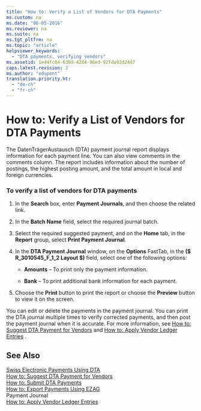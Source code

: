 ```yaml
---
title: "How to: Verify a List of Vendors for DTA Payments"
ms.custom: na
ms.date: "06-05-2016"
ms.reviewer: na
ms.suite: na
ms.tgt_pltfrm: na
ms.topic: "article"
helpviewer_keywords: 
  - "DTA payments, verifying vendors"
ms.assetid: 1e44fc04-638d-4284-96ed-92fda92d24d7
caps.latest.revision: 2
ms.author: "edupont"
translation.priority.ht: 
  - "de-ch"
  - "fr-ch"
---
```

# How to: Verify a List of Vendors for DTA Payments
The DatenTrägerAustausch \(DTA\) payment journal report displays information for each payment line. You can also view comments in the comments column. The report includes information about the number of postings, the highest posting amount, and the total amount in local and foreign currencies.  
  
### To verify a list of vendors for DTA payments  
  
1.  In the **Search** box, enter **Payment Journals**, and then choose the related link.  
  
2.  In the **Batch Name** field, select the required journal batch.  
  
3.  Select the required suggested payment, and on the **Home** tab, in the **Report** group, select **Print Payment Journal**.  
  
4.  In the **DTA Payment Journal** window, on the **Options** FastTab, in the **\($ R\_3010545\_F\_1\_2 Layout $\)** field, select one of the following options:  
  
    -   **Amounts** – To print only the payment information.  
  
    -   **Bank** – To print additional bank information for each payment.  
  
5.  Choose the **Print** button to print the report or choose the **Preview** button to view it on the screen.  
  
 You can edit or delete the payments in the payment journal. You can print the DTA journal multiple times to verify corrected payments, and then post the payment journal when it is accurate. For more information, see [How to: Suggest DTA Payment for Vendors](../../LocalFunctionalityForMicrosoftDynamicsNav2016/Switzerland/how-to-suggest-dta-payment-for-vendors.md) and [How to: Apply Vendor Ledger Entries](../../Finance/how-to-apply-vendor-ledger-entries.md) .  
  
## See Also  
 [Swiss Electronic Payments Using DTA](../../LocalFunctionalityForMicrosoftDynamicsNav2016/Switzerland/swiss-electronic-payments-using-dta.md)   
 [How to: Suggest DTA Payment for Vendors](../../LocalFunctionalityForMicrosoftDynamicsNav2016/Switzerland/how-to-suggest-dta-payment-for-vendors.md)   
 [How to: Submit DTA Payments](../../LocalFunctionalityForMicrosoftDynamicsNav2016/Switzerland/how-to-submit-dta-payments.md)   
 [How to: Export Payments Using EZAG](../../LocalFunctionalityForMicrosoftDynamicsNav2016/Switzerland/how-to-export-payments-using-ezag.md)   
 Payment Journal   
 [How to: Apply Vendor Ledger Entries](../../Finance/how-to-apply-vendor-ledger-entries.md)